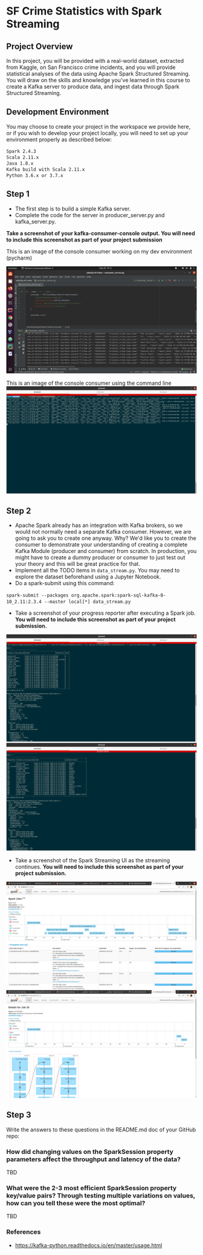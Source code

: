 # SF Crime Statistics  with Spark Streaming

## Project Overview

In this project, you will be provided with a real-world dataset, extracted from Kaggle, on San Francisco crime incidents, and you will provide statistical analyses of the data using Apache Spark Structured Streaming. You will draw on the skills and knowledge you've learned in this course to create a Kafka server to produce data, and ingest data through Spark Structured Streaming.

## Development Environment

You may choose to create your project in the workspace we provide here, or if you wish to develop your project locally, you will need to set up your environment properly as described below:

    Spark 2.4.3
    Scala 2.11.x
    Java 1.8.x
    Kafka build with Scala 2.11.x
    Python 3.6.x or 3.7.x


## Step 1
* The first step is to build a simple Kafka server.
* Complete the code for the server in producer_server.py and kafka_server.py.

**Take a screenshot of your kafka-consumer-console output. You will need to include this screenshot as part of your project submission**

This is an image of the console consumer working on my dev environment (pycharm)

![Consumer Output](./screenshots/UsingPythonConsumer.png)

This is an image of the console consumer using the command line
![Consumer Output](./screenshots/consoleConsumer.png)

## Step 2
* Apache Spark already has an integration with Kafka brokers, so we would not normally need a separate Kafka consumer. However, we are going to ask you to create one anyway. Why? We'd like you to create the consumer to demonstrate your understanding of creating a complete Kafka Module (producer and consumer) from scratch. In production, you might have to create a dummy producer or consumer to just test out your theory and this will be great practice for that.
* Implement all the TODO items in `data_stream.py`. You may need to explore the dataset beforehand using a Jupyter Notebook.
* Do a spark-submit using this command: 

`spark-submit --packages org.apache.spark:spark-sql-kafka-0-10_2.11:2.3.4 --master local[*] data_stream.py`
* Take a screenshot of your progress reporter after executing a Spark job. **You will need to include this screenshot as part of your project submission.**

![Consumer Output](./screenshots/ProgressReport.png)
![Consumer Output](./screenshots/ProgressReportJoin.png)


* Take a screenshot of the Spark Streaming UI as the streaming continues. **You will need to include this screenshot as part of your project submission.**

![Consumer Output](./screenshots/sparkUILocal.png)
![Consumer Output](./screenshots/sparkUILocal2.png)

## Step 3
Write the answers to these questions in the README.md doc of your GitHub repo:

### How did changing values on the SparkSession property parameters affect the throughput and latency of the data?
TBD
### What were the 2-3 most efficient SparkSession property key/value pairs? Through testing multiple variations on values, how can you tell these were the most optimal?
TBD

### References
* https://kafka-python.readthedocs.io/en/master/usage.html